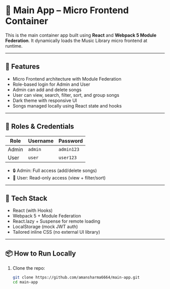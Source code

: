 # 🧩 Main App – Micro Frontend Container

This is the main container app built using **React** and **Webpack 5 Module Federation**. It dynamically loads the Music Library micro frontend at runtime.

---

## 🚀 Features

- Micro Frontend architecture with Module Federation
- Role-based login for Admin and User
- Admin can add and delete songs
- User can view, search, filter, sort, and group songs
- Dark theme with responsive UI
- Songs managed locally using React state and hooks

---

## 👤 Roles & Credentials

| Role   | Username | Password   |
|--------|----------|------------|
| Admin  | `admin`  | `admin123` |
| User   | `user`   | `user123`  |

- 🔒 Admin: Full access (add/delete songs)
- 👀 User: Read-only access (view + filter/sort)

---

## 🧰 Tech Stack

- React (with Hooks)
- Webpack 5 + Module Federation
- React.lazy + Suspense for remote loading
- LocalStorage (mock JWT auth)
- Tailored inline CSS (no external UI library)

---

## 📦 How to Run Locally

1. Clone the repo:
   ```bash
   git clone https://github.com/amansharma6664/main-app.git
   cd main-app
